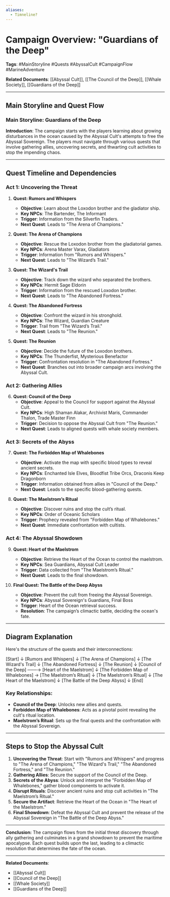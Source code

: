 ```yaml
---
aliases:
  - Timneline?
---
```

# Campaign Overview: "Guardians of the Deep"

**Tags**: #MainStoryline #Quests #AbyssalCult #CampaignFlow #MarineAdventure

**Related Documents**: [[Abyssal Cult]], [[The Council of the Deep]], [[Whale Society]], [[Guardians of the Deep]]

---

## Main Storyline and Quest Flow

### Main Storyline: Guardians of the Deep

**Introduction**:
The campaign starts with the players learning about growing disturbances in the ocean caused by the Abyssal Cult's attempts to free the Abyssal Sovereign. The players must navigate through various quests that involve gathering allies, uncovering secrets, and thwarting cult activities to stop the impending chaos.

---

## Quest Timeline and Dependencies

### Act 1: Uncovering the Threat
1. **Quest: Rumors and Whispers**
    - **Objective**: Learn about the Loxodon brother and the gladiator ship.
    - **Key NPCs**: The Bartender, The Informant
    - **Trigger**: Information from the Silverfin Traders.
    - **Next Quest**: Leads to "The Arena of Champions."

2. **Quest: The Arena of Champions**
    - **Objective**: Rescue the Loxodon brother from the gladiatorial games.
    - **Key NPCs**: Arena Master Varax, Gladiators
    - **Trigger**: Information from "Rumors and Whispers."
    - **Next Quest**: Leads to "The Wizard’s Trail."

3. **Quest: The Wizard's Trail**
    - **Objective**: Track down the wizard who separated the brothers.
    - **Key NPCs**: Hermit Sage Eldorin
    - **Trigger**: Information from the rescued Loxodon brother.
    - **Next Quest**: Leads to "The Abandoned Fortress."

4. **Quest: The Abandoned Fortress**
    - **Objective**: Confront the wizard in his stronghold.
    - **Key NPCs**: The Wizard, Guardian Creature
    - **Trigger**: Trail from "The Wizard’s Trail."
    - **Next Quest**: Leads to "The Reunion."

5. **Quest: The Reunion**
    - **Objective**: Decide the future of the Loxodon brothers.
    - **Key NPCs**: The Thunderfist, Mysterious Benefactor
    - **Trigger**: Confrontation resolution in "The Abandoned Fortress."
    - **Next Quest**: Branches out into broader campaign arcs involving the Abyssal Cult.

### Act 2: Gathering Allies
6. **Quest: Council of the Deep**
    - **Objective**: Appeal to the Council for support against the Abyssal Cult.
    - **Key NPCs**: High Shaman Alakar, Archivist Maris, Commander Thalon, Trade Master Finn
    - **Trigger**: Decision to oppose the Abyssal Cult from "The Reunion."
    - **Next Quest**: Leads to aligned quests with whale society members.

### Act 3: Secrets of the Abyss
7. **Quest: The Forbidden Map of Whalebones**
    - **Objective**: Activate the map with specific blood types to reveal ancient secrets.
    - **Key NPCs**: Enchanted Isle Elves, Bloodfist Tribe Orcs, Draconis Keep Dragonborn
    - **Trigger**: Information obtained from allies in "Council of the Deep."
    - **Next Quest**: Leads to the specific blood-gathering quests.

8. **Quest: The Maelstrom’s Ritual**
    - **Objective**: Discover ruins and stop the cult’s ritual.
    - **Key NPCs**: Order of Oceanic Scholars
    - **Trigger**: Prophecy revealed from "Forbidden Map of Whalebones."
    - **Next Quest**: Immediate confrontation with cultists.

### Act 4: The Abyssal Showdown
9. **Quest: Heart of the Maelstrom**
    - **Objective**: Retrieve the Heart of the Ocean to control the maelstrom.
    - **Key NPCs**: Sea Guardians, Abyssal Cult Leader
    - **Trigger**: Data collected from "The Maelstrom’s Ritual."
    - **Next Quest**: Leads to the final showdown.

10. **Final Quest: The Battle of the Deep Abyss**
    - **Objective**: Prevent the cult from freeing the Abyssal Sovereign.
    - **Key NPCs**: Abyssal Sovereign's Guardians, Final Boss
    - **Trigger**: Heart of the Ocean retrieval success.
    - **Resolution**: The campaign’s climactic battle, deciding the ocean's fate.

---

## Diagram Explanation

Here's the structure of the quests and their interconnections:

[Start] ↓ [Rumors and Whispers] ↓ [The Arena of Champions] ↓ [The Wizard's Trail] ↓ [The Abandoned Fortress] ↓ [The Reunion] ↓ [Council of the Deep] ───→ [Heart of the Maelstrom] ↓ [The Forbidden Map of Whalebones] → [The Maelstrom’s Ritual] ↓ [The Maelstrom’s Ritual] ↓ [The Heart of the Maelstrom] ↓ [The Battle of the Deep Abyss] ↓ [End]
### Key Relationships:
- **Council of the Deep**: Unlocks new allies and quests.
- **Forbidden Map of Whalebones**: Acts as a pivotal point revealing the cult's ritual location.
- **Maelstrom’s Ritual**: Sets up the final quests and the confrontation with the Abyssal Sovereign.

---

## Steps to Stop the Abyssal Cult

1. **Uncovering the Threat**: Start with "Rumors and Whispers" and progress to "The Arena of Champions," "The Wizard's Trail," "The Abandoned Fortress," and "The Reunion."
2. **Gathering Allies**: Secure the support of the Council of the Deep.
3. **Secrets of the Abyss**: Unlock and interpret the "Forbidden Map of Whalebones," gather blood components to activate it.
4. **Disrupt Rituals**: Discover ancient ruins and stop cult activities in "The Maelstrom’s Ritual."
5. **Secure the Artifact**: Retrieve the Heart of the Ocean in "The Heart of the Maelstrom."
6. **Final Showdown**: Defeat the Abyssal Cult and prevent the release of the Abyssal Sovereign in "The Battle of the Deep Abyss."

---

**Conclusion:**
The campaign flows from the initial threat discovery through ally gathering and culminates in a grand showdown to prevent the maritime apocalypse. Each quest builds upon the last, leading to a climactic resolution that determines the fate of the ocean.

---

**Related Documents**:
- [[Abyssal Cult]]
- [[Council of the Deep]]
- [[Whale Society]]
- [[Guardians of the Deep]]